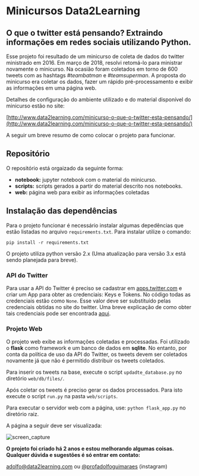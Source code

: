 # Minicursos Data2Learning
## O que o twitter está pensando? Extraindo informações em redes sociais utilizando Python.

Esse projeto foi resultado de um minicurso de coleta de dados do twitter ministrado em 2016. 
Em março de 2018, resolvi retomá-lo para ministrar novamente o minicurso. Na ocasião foram coletados 
em torno de 600 tweets com as hashtags *#teambatman* e *#teamsuperman*. A proposta do minicurso era 
coletar os dados, fazer um rápido pré-processamento e exibir as informações em uma página web. 

Detalhes de configuração do ambiente utilizado e do material disponível do minicurso estão no site:

[http://www.data2learning.com/minicurso-o-que-o-twitter-esta-pensando/](http://www.data2learning.com/minicurso-o-que-o-twitter-esta-pensando/)

A seguir um breve resumo de como colocar o projeto para funcionar.

## Repositório

O repositório está orgaizado da seguinte forma: 

* **notebook:** jupyter notebook com o material do minicurso.
* **scripts:** scripts gerados a partir do material descrito nos notebooks.
* **web:** página web para exibir as informações coletadas

## Instalação das dependências

Para o projeto funcionar é necessário instalar algumas depedências que estão listadas no arquivo `requirements.txt`. Para 
instalar utilize o comando: 

```shell
pip install -r requirements.txt
```

O projeto utiliza python versão 2.x (Uma atualização para versão 3.x está sendo planejada para breve).

### API do Twitter

Para usar a API do Twitter é preciso se cadastrar em [apps.twitter.com](http://apps.twitter.com) e criar um App para obter 
as credenciais: Keys e Tokens. No código todas as credenciais estão como `None`. Esse valor deve ser substituído pelas credenciais
obtidas no site do twitter. Uma breve explicação de como obter tais credenciais
pode ser encontrada [aqui](http://www.data2learning.com/minicurso-o-que-o-twitter-esta-pensando/).

### Projeto Web

O projeto web exibe as informações coletadas e processadas. Foi utilizado o **flask** como framework e um banco de dados em **sqlite**. No 
entanto, por conta da política de uso da API do Twitter, os tweets devem ser coletados novamente já que não é permitido distribuir
os tweets coletados. 

Para inserir os tweets na base, execute o script `updadte_database.py` no diretório `web/db/files/`. 

Após coletar os tweets é preciso gerar os dados processados. Para isto execute o script `run.py` na pasta `web/scripts`.

Para executar o servidor web com a página, use: `python flask_app.py` no diretório raiz. 

A página a seguir deve ser visualizada:

![screen_capture](http://adolfo.data2learning.com/screen_capture_d2l.png)

**O projeto foi criado há 2 anos e estou melhorando algumas coisas. Qualquer dúvida e sugestões é só entrar em contato:**

[adolfo@data2learning.com](mailto:adolfo@data2learning.com) ou [@profadolfoguimaraes](http://www.instagram.com/profadolfoguimaraes) (instagram) 


